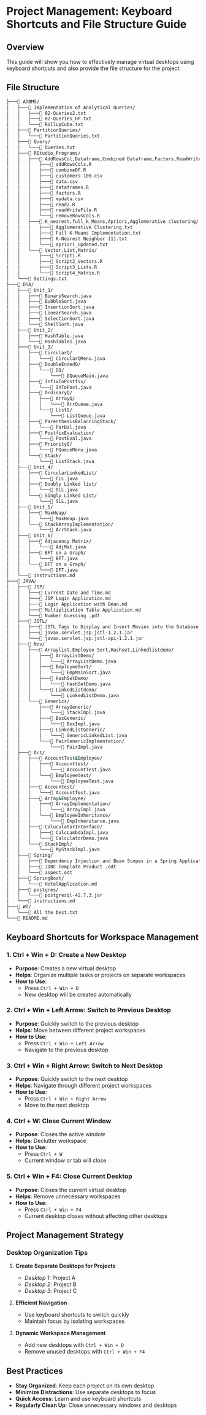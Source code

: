 # Project Management: Keyboard Shortcuts and File Structure Guide

## Overview

This guide will show you how to effectively manage virtual desktops using keyboard shortcuts and also provide the file structure for the project.

## File Structure

```bash
├───📁 ADBMS/
│   ├───📁 Implementation of Analytical Queries/
│   │   ├───📄 02-Queries2.txt
│   │   ├───📄 02-Queries_OP.txt
│   │   └───📄 RollupCube.txt
│   ├───📁 PartitionQueries/
│   │   └───📄 PartitionQueries.txt
│   ├───📁 Query/
│   │   └───📄 Queries.txt
│   ├───📁 RStudio_Programs/
│   │   ├───📁 AddRowsCol,Dataframe,Combined Dataframe,Factors,ReadWritefile,remove rows cols/
│   │   │   ├───📄 addRowsCols.R
│   │   │   ├───📄 combineDF.R
│   │   │   ├───📄 customers-100.csv
│   │   │   ├───📄 data.csv
│   │   │   ├───📄 dataframes.R
│   │   │   ├───📄 factors.R
│   │   │   ├───📄 mydata.csv
│   │   │   ├───📄 read2.R
│   │   │   ├───📄 readWriteFile.R
│   │   │   └───📄 removeRowsCols.R
│   │   ├───📁 K_nearest,full_k_Means,Apriori,Agglomerative clustering/
│   │   │   ├───📄 Agglomerative Clustering.txt
│   │   │   ├───📄 Full K-Means Implementation.txt
│   │   │   ├───📄 K-Nearest Neighbor (1).txt
│   │   │   └───📄 apriori_Updated.txt
│   │   └───📁 Vector,List,Matrix/
│   │       ├───📄 Script1.R
│   │       ├───📄 Script2_Vectors.R
│   │       ├───📄 Script3_Lists.R
│   │       └───📄 Script4_Matrix.R
│   └───📄 Settings.txt
├───📁 DSA/
│   ├───📁 Unit_1/
│   │   ├───📄 BinarySearch.java
│   │   ├───📄 BubbleSort.java
│   │   ├───📄 InsertionSort.java
│   │   ├───📄 LinearSearch.java
│   │   ├───📄 SelectionSort.java
│   │   └───📄 ShellSort.java
│   ├───📁 Unit_2/
│   │   ├───📄 HashTable.java
│   │   └───📄 HashTable1.java
│   ├───📁 Unit_3/
│   │   ├───📁 CircularQ/
│   │   │   └───📄 CircularQMenu.java
│   │   ├───📁 DoubleEndedQ/
│   │   │   └───📁 DQ/
│   │   │       └───📄 DQueueMain.java
│   │   ├───📁 InfixToPostfix/
│   │   │   └───📄 InToPost.java
│   │   ├───📁 OrdinaryQ/
│   │   │   ├───📁 ArrayQ/
│   │   │   │   └───📄 ArrQueue.java
│   │   │   └───📁 ListQ/
│   │   │       └───📄 ListQueue.java
│   │   ├───📁 ParenthesisBalancingStack/
│   │   │   └───📄 ParBal.java
│   │   ├───📁 PostfixEvaluation/
│   │   │   └───📄 PostEval.java
│   │   ├───📁 PriorityQ/
│   │   │   └───📄 PQueueMenu.java
│   │   └───📁 Stack/
│   │       └───📄 ListStack.java
│   ├───📁 Unit_4/
│   │   ├───📁 CircularLinkedList/
│   │   │   └───📄 CLL.java
│   │   ├───📁 Doubly Linked list/
│   │   │   └───📄 DLL.java
│   │   └───📁 Singly Linked List/
│   │       └───📄 SLL.java
│   ├───📁 Unit_5/
│   │   ├───📁 MaxHeap/
│   │   │   └───📄 MaxHeap.java
│   │   └───📁 StackArrayImplementation/
│   │       └───📄 ArrStack.java
│   ├───📁 Unit_6/
│   │   ├───📁 Adjacency Matrix/
│   │   │   └───📄 AdjMat.java
│   │   ├───📁 BFT on a Graph/
│   │   │   └───📄 BFT.java
│   │   └───📁 DFT on a Graph/
│   │       └───📄 DFT.java
│   └───📄 instructions.md
├───📁 JAVA/
│   ├───📁 JSP/
│   │   ├───📄 Current Date and Time.md
│   │   ├───📄 JSP Login Application.md
│   │   ├───📄 Login Application with Bean.md
│   │   ├───📄 Multiplication Table Application.md
│   │   └───📄 Number Guessing .pdf
│   ├───📁 JSTL/
│   │   ├───📄 JSTL Tags to Display and Insert Movies into the Database.md
│   │   ├───📄 javax.servlet.jsp.jstl-1.2.1.jar
│   │   └───📄 javax.servlet.jsp.jstl-api-1.2.1.jar
│   ├───📁 Nov/
│   │   ├───📁 Arraylist,Employee Sort,Hashset,Linkedlistdemo/
│   │   │   ├───📁 ArrayListDemo/
│   │   │   │   └───📄 ArrayListDemo.java
│   │   │   ├───📁 EmployeeSort/
│   │   │   │   └───📄 EmpMainSort.java
│   │   │   ├───📁 HashSetDemo/
│   │   │   │   └───📄 HashSetDemo.java
│   │   │   └───📁 LinkedListdemo/
│   │   │       └───📄 LinkedListDemo.java
│   │   └───📁 Generics/
│   │       ├───📁 ArrayGeneric/
│   │       │   └───📄 StackImpl.java
│   │       ├───📁 BoxGeneric/
│   │       │   └───📄 BoxImpl.java
│   │       ├───📁 LinkedListGeneric/
│   │       │   └───📄 GenericLinkedList.java
│   │       └───📁 PairGenericImplmentation/
│   │           └───📄 PairImpl.java
│   ├───📁 Oct/
│   │   ├───📁 AccountTest&Employee/
│   │   │   ├───📁 Accounttest/
│   │   │   │   └───📄 AccountTest.java
│   │   │   └───📁 Employeetest/
│   │   │       └───📄 EmployeeTest.java
│   │   ├───📁 Accountest/
│   │   │   └───📄 AccountTest.java
│   │   ├───📁 Array&Employee/
│   │   │   ├───📁 ArrayImplementation/
│   │   │   │   └───📄 ArrayImpl.java
│   │   │   └───📁 EmployeeInheritance/
│   │   │       └───📄 EmpInheritance.java
│   │   ├───📁 CaluculatorInterface/
│   │   │   ├───📄 CalcLambdaImpl.java
│   │   │   └───📄 CalculatorDemo.java
│   │   └───📁 StackImpl/
│   │       └───📄 MyStackImpl.java
│   ├───📁 Spring/
│   │   ├───📄 Dependency Injection and Bean Scopes in a Spring Application.md
│   │   ├───📄 JDBC Template Product .odt
│   │   └───📄 aspect.odt
│   ├───📁 SpringBoot/
│   │   └───📄 HotelApplication.md
│   ├───📁 postgres/
│   │   └───📄 postgresql-42.7.3.jar
│   └───📄 instructions.md
├───📁 WT/
│   └───📄 All the best.txt
└───📄 README.md

```

## Keyboard Shortcuts for Workspace Management

### 1. Ctrl + Win + D: Create a New Desktop

- **Purpose**: Creates a new virtual desktop
- **Helps**: Organize multiple tasks or projects on separate workspaces
- **How to Use**:
  * Press `Ctrl + Win + D`
  * New desktop will be created automatically

### 2. Ctrl + Win + Left Arrow: Switch to Previous Desktop

- **Purpose**: Quickly switch to the previous desktop
- **Helps**: Move between different project workspaces
- **How to Use**:
  * Press `Ctrl + Win + Left Arrow`
  * Navigate to the previous desktop

### 3. Ctrl + Win + Right Arrow: Switch to Next Desktop

- **Purpose**: Quickly switch to the next desktop
- **Helps**: Navigate through different project workspaces
- **How to Use**:
  * Press `Ctrl + Win + Right Arrow`
  * Move to the next desktop

### 4. Ctrl + W: Close Current Window

- **Purpose**: Closes the active window
- **Helps**: Declutter workspace
- **How to Use**:
  * Press `Ctrl + W`
  * Current window or tab will close

### 5. Ctrl + Win + F4: Close Current Desktop

- **Purpose**: Closes the current virtual desktop
- **Helps**: Remove unnecessary workspaces
- **How to Use**:
  * Press `Ctrl + Win + F4`
  * Current desktop closes without affecting other desktops

## Project Management Strategy

### Desktop Organization Tips

1. **Create Separate Desktops for Projects**
   - *Desktop 1*: Project A
   - *Desktop 2*: Project B
   - *Desktop 3*: Project C

2. **Efficient Navigation**
   - Use keyboard shortcuts to switch quickly
   - Maintain focus by isolating workspaces

3. **Dynamic Workspace Management**
   - Add new desktops with `Ctrl + Win + D`
   - Remove unused desktops with `Ctrl + Win + F4`

## Best Practices

- **Stay Organized**: Keep each project on its own desktop
- **Minimize Distractions**: Use separate desktops to focus
- **Quick Access**: Learn and use keyboard shortcuts
- **Regularly Clean Up**: Close unnecessary windows and desktops
